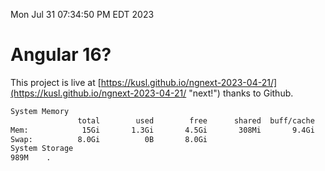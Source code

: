 Mon Jul 31 07:34:50 PM EDT 2023

# Angular 16?


This project is live at [https://kusl.github.io/ngnext-2023-04-21/](https://kusl.github.io/ngnext-2023-04-21/ "next!") thanks to Github.

```bash
System Memory
               total        used        free      shared  buff/cache   available
Mem:            15Gi       1.3Gi       4.5Gi       308Mi       9.4Gi        13Gi
Swap:          8.0Gi          0B       8.0Gi
System Storage
989M	.
```

